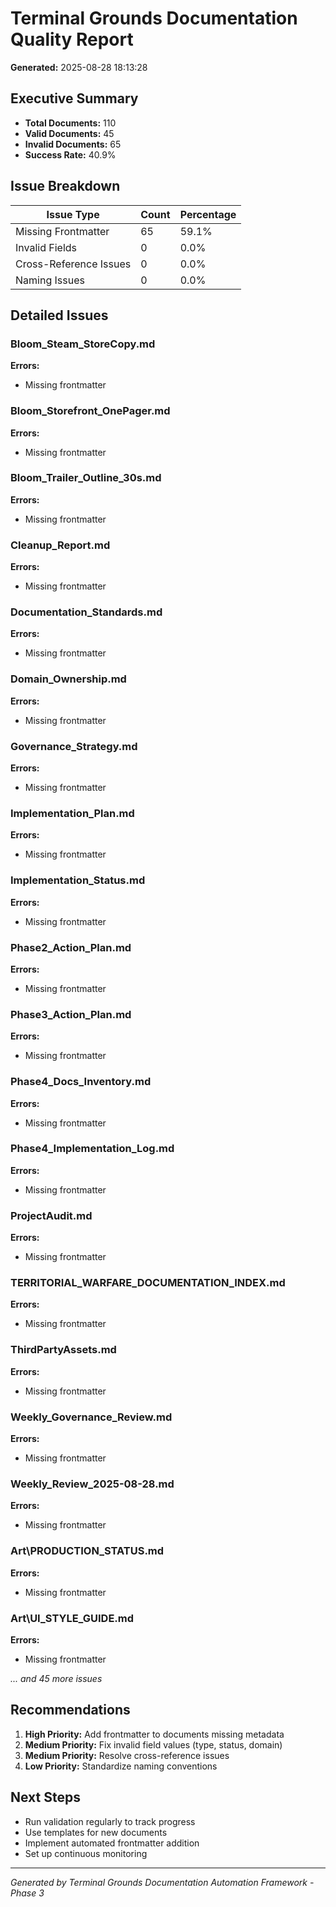# Terminal Grounds Documentation Quality Report

**Generated:** 2025-08-28 18:13:28

## Executive Summary

- **Total Documents:** 110
- **Valid Documents:** 45
- **Invalid Documents:** 65
- **Success Rate:** 40.9%

## Issue Breakdown

| Issue Type | Count | Percentage |
|------------|-------|------------|
| Missing Frontmatter | 65 | 59.1% |
| Invalid Fields | 0 | 0.0% |
| Cross-Reference Issues | 0 | 0.0% |
| Naming Issues | 0 | 0.0% |

## Detailed Issues

### Bloom_Steam_StoreCopy.md

**Errors:**
- Missing frontmatter

### Bloom_Storefront_OnePager.md

**Errors:**
- Missing frontmatter

### Bloom_Trailer_Outline_30s.md

**Errors:**
- Missing frontmatter

### Cleanup_Report.md

**Errors:**
- Missing frontmatter

### Documentation_Standards.md

**Errors:**
- Missing frontmatter

### Domain_Ownership.md

**Errors:**
- Missing frontmatter

### Governance_Strategy.md

**Errors:**
- Missing frontmatter

### Implementation_Plan.md

**Errors:**
- Missing frontmatter

### Implementation_Status.md

**Errors:**
- Missing frontmatter

### Phase2_Action_Plan.md

**Errors:**
- Missing frontmatter

### Phase3_Action_Plan.md

**Errors:**
- Missing frontmatter

### Phase4_Docs_Inventory.md

**Errors:**
- Missing frontmatter

### Phase4_Implementation_Log.md

**Errors:**
- Missing frontmatter

### ProjectAudit.md

**Errors:**
- Missing frontmatter

### TERRITORIAL_WARFARE_DOCUMENTATION_INDEX.md

**Errors:**
- Missing frontmatter

### ThirdPartyAssets.md

**Errors:**
- Missing frontmatter

### Weekly_Governance_Review.md

**Errors:**
- Missing frontmatter

### Weekly_Review_2025-08-28.md

**Errors:**
- Missing frontmatter

### Art\PRODUCTION_STATUS.md

**Errors:**
- Missing frontmatter

### Art\UI_STYLE_GUIDE.md

**Errors:**
- Missing frontmatter

*... and 45 more issues*

## Recommendations

1. **High Priority:** Add frontmatter to documents missing metadata
2. **Medium Priority:** Fix invalid field values (type, status, domain)
3. **Medium Priority:** Resolve cross-reference issues
4. **Low Priority:** Standardize naming conventions

## Next Steps

- Run validation regularly to track progress
- Use templates for new documents
- Implement automated frontmatter addition
- Set up continuous monitoring

---
*Generated by Terminal Grounds Documentation Automation Framework - Phase 3*
